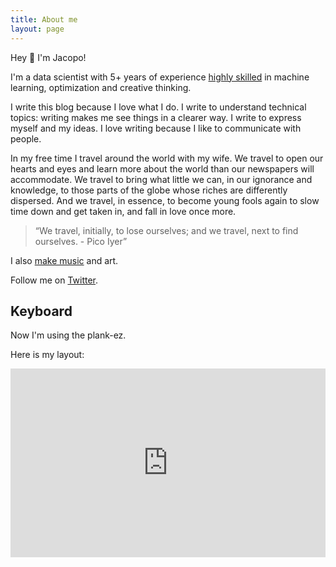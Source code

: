 ```yaml
---
title: About me
layout: page
---
```


Hey 👋 I'm Jacopo!
	
I'm a data scientist with 5+ years of experience [highly skilled](https://www.linkedin.com/in/jacopoparvizi)  in machine learning, optimization and creative thinking.

I write this blog because I love what I do.
I write to understand technical topics: writing makes me see things in a clearer way. 
I write to express myself and my ideas.
I love writing because I like to communicate with people.

In my free time I travel around the world with my wife. We travel to open our hearts and eyes and learn more about the world than our newspapers will accommodate. We travel to bring what little we can, in our ignorance and knowledge, to those parts of the globe whose riches are differently dispersed. And we travel, in essence, to become young fools again to slow time down and get taken in, and fall in love once more.

> “We travel, initially, to lose ourselves; and we travel, next to find ourselves. - Pico Iyer”

I also [make music](https://soundcloud.com/jacopoparvizi) and art.

Follow me on [Twitter](https://twitter.com/neuraloverflow).

## Keyboard
Now I'm using the plank-ez. 

Here is my layout:

<div style="padding-top: 60%; position: relative;">
	<iframe src="https://configure.ergodox-ez.com/embed/planck-ez/layouts/vAmYa/latest/0" style="border: 0; height: 100%; left: 0; position: absolute; top: 0; width: 100%"></iframe>
</div>
